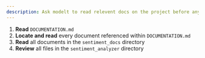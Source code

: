 ```yaml
---
description: Ask modelt to read relevent docs on the project before any tasks.
---
```


1. **Read** `DOCUMENTATION.md`  
2. **Locate and read** every document referenced within `DOCUMENTATION.md`  
3. **Read** all documents in the `sentiment_docs` directory  
4. **Review** all files in the `sentiment_analyzer` directory  
